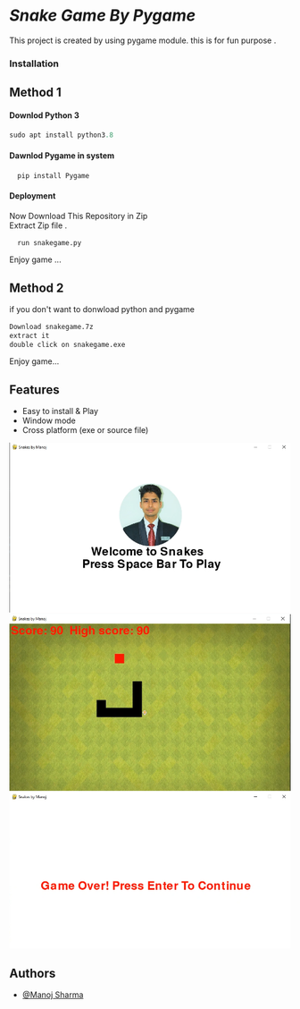
# _Snake Game By Pygame_ 

This project is created by using pygame module. 
this is for fun purpose .


### Installation


## Method 1 
#### Downlod Python 3   
```python
sudo apt install python3.8
```
#### Dawnlod Pygame in system
```python
  pip install Pygame
```

    
#### Deployment

Now Download This Repository in Zip  
Extract Zip file .

```bash
  run snakegame.py
```
Enjoy game ...

## Method 2
if you don't want to donwload python and pygame
```
Download snakegame.7z 
extract it
double click on snakegame.exe
 ```
 Enjoy game... 
## Features

- Easy to install & Play
- Window mode
- Cross platform (exe or source file)


![Welcome Window](https://github.com/ErManoj-Sharma/snakegame_by_pygame/blob/master/3.PNG " WELCOME WINDOW ")
![Gaming Window ](https://github.com/ErManoj-Sharma/snakegame_by_pygame/blob/master/1.PNG " GAMING WINDOW ")
![Game Over Window](https://github.com/ErManoj-Sharma/snakegame_by_pygame/blob/master/2.PNG " GAME OVER WINDOW" )

## Authors

- [@Manoj Sharma](https://github.com/ErManoj-Sharma)

